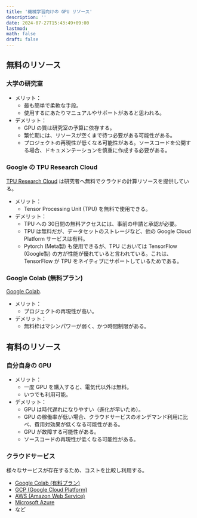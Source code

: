 ```yaml
---
title: '機械学習向けの GPU リソース'
description: ''
date: 2024-07-27T15:43:49+09:00
lastmod: 
math: false
draft: false
---
```


## 無料のリソース

### 大学の研究室

* メリット：
    * 最も簡単で柔軟な手段。
    * 使用するにあたりマニュアルやサポートがあると思われる。
* デメリット：
    * GPU の質は研究室の予算に依存する。
    * 繁忙期には、リソースが空くまで待つ必要がある可能性がある。
    * プロジェクトの再現性が低くなる可能性がある。ソースコードを公開する場合、ドキュメンテーションを慎重に作成する必要がある。

### Google の TPU Research Cloud

[TPU Research Cloud](https://sites.research.google/trc/about/) は研究者へ無料でクラウドの計算リソースを提供している。

* メリット：
    * Tensor Processing Unit (TPU) を無料で使用できる。
* デメリット：
    * TPU への 30日間の無料アクセスには、事前の申請と承認が必要。
    * TPU は無料だが、データセットのストレージなど、他の Google Cloud Platform サービスは有料。
    * Pytorch (Meta製) も使用できるが、TPU においては TensorFlow (Google製) の方が性能が優れていると言われている。これは、TensorFlow が TPU をネイティブにサポートしているためである。

### Google Colab (無料プラン)

[Google Colab](https://colab.research.google.com/).

* メリット：
    * プロジェクトの再現性が高い。
* デメリット：
    * 無料枠はマシンパワーが弱く、かつ時間制限がある。

## 有料のリソース

### 自分自身の GPU

* メリット：
    * 一度 GPU を購入すると、電気代以外は無料。
    * いつでも利用可能。
* デメリット：
    * GPU は時代遅れになりやすい（進化が早いため）。
    * GPU の稼働率が低い場合、クラウドサービスのオンデマンド利用に比べ、費用対効果が低くなる可能性がある。
    * GPU が故障する可能性がある。
    * ソースコードの再現性が低くなる可能性がある。

### クラウドサービス

様々なサービスが存在するため、コストを比較し利用する。

* [Google Colab (有料プラン)](https://colab.research.google.com/)
* [GCP (Google Cloud Platform)](https://console.cloud.google.com/welcome)
* [AWS (Amazon Web Service)](https://aws.amazon.com/)
* [Microsoft Azure](https://portal.azure.com/)
* など

